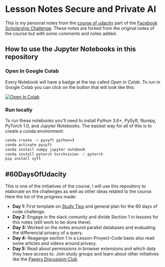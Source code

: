 # Lesson Notes Secure and Private AI

This is my personal notes from the [course of udacity](https://eu.udacity.com/course/secure-and-private-ai--ud185) part of the [Facebook Scholarship Challenge](https://eu.udacity.com/facebook-AI-scholarship). These notes are forked from the original notes of the course but with some comments and notes added.

## How to use the Jupyter Notebooks in this repository

### Open In Google Colab

Every Notebook will have a badge at the top called *Open in Colab*. To run in Google Colab you can click on the button that will look like this:

[![Open In Colab](https://colab.research.google.com/assets/colab-badge.svg)]( https://colab.research.google.com/github/MarianoOG/Lesson-Notes-Secure-and-Private-AI)

### Run locally

To run these notebooks you'll need to install Python 3.6+, PySyft, Numpy, PyTorch 1.0, and Jupyter Notebooks. The easiest way for all of this is to create a conda environment:

```bash
conda create -n pysyft python=3
conda activate pysyft
conda install numpy jupyter notebook
conda install pytorch torchvision -c pytorch
pip install syft
```

## #60DaysOfUdacity

This is one of the initiatives of the course, I will use this repository to elaborate on the challenges as well as other ideas related to the course. Here the list of the progress made:

* **Day 1:** First template on [Study Tips](Study%20Tips.md) and general plan for the 60 days of code challenge.
* **Day 2:** Engage in the slack comunity and divide Section 1 in lessons for this notes (still work to be done there).
* **Day 3:** Worked on the notes around parallel databases and evaluating the differencial privacy of a query.
* **Day 4:** Reagange section 1 in a Lesson-Proyect-Code basis also read some articles and videos around privacy.
* **Day 5:** Read about permissions in browser extensions and which data they have access to. Join study groups and learn about other initiatives like the [Papers Discussion Club](https://github.com/papersdclub/theclub).
